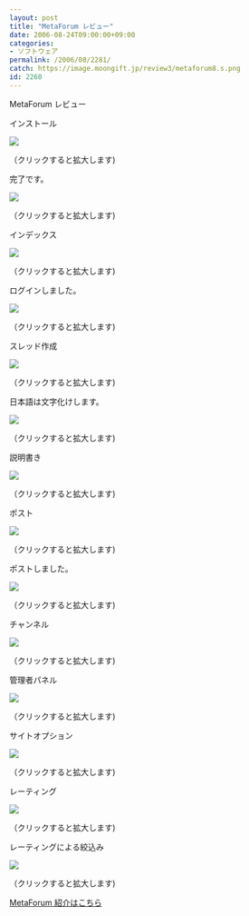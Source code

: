 ```yaml
---
layout: post
title: "MetaForum レビュー"
date: 2006-08-24T09:00:00+09:00
categories:
- ソフトウェア
permalink: /2006/08/2281/
catch: https://image.moongift.jp/review3/metaforum8.s.png
id: 2260
---
```

MetaForum レビュー  
<!--more-->

インストール

  

[![](https://image.moongift.jp/review3/metaforum1.s.png)](https://image.moongift.jp/review3/metaforum1.png)  
  
（クリックすると拡大します)

  

完了です。

  

[![](https://image.moongift.jp/review3/metaforum2.s.png)](https://image.moongift.jp/review3/metaforum2.png)  
  
（クリックすると拡大します)

  

インデックス

  

[![](https://image.moongift.jp/review3/metaforum3.s.png)](https://image.moongift.jp/review3/metaforum3.png)  
  
（クリックすると拡大します)

  

ログインしました。

  

[![](https://image.moongift.jp/review3/metaforum4.s.png)](https://image.moongift.jp/review3/metaforum4.png)  
  
（クリックすると拡大します)

  

スレッド作成

  

[![](https://image.moongift.jp/review3/metaforum5.s.png)](https://image.moongift.jp/review3/metaforum5.png)  
  
（クリックすると拡大します)

  

日本語は文字化けします。

  

[![](https://image.moongift.jp/review3/metaforum6.s.png)](https://image.moongift.jp/review3/metaforum6.png)  
  
（クリックすると拡大します)

  

説明書き

  

[![](https://image.moongift.jp/review3/metaforum7.s.png)](https://image.moongift.jp/review3/metaforum7.png)  
  
（クリックすると拡大します)

  

ポスト

  

[![](https://image.moongift.jp/review3/metaforum8.s.png)](https://image.moongift.jp/review3/metaforum8.png)  
  
（クリックすると拡大します)

  

ポストしました。

  

[![](https://image.moongift.jp/review3/metaforum9.s.png)](https://image.moongift.jp/review3/metaforum9.png)  
  
（クリックすると拡大します)

  

チャンネル

  

[![](https://image.moongift.jp/review3/metaforum10.s.png)](https://image.moongift.jp/review3/metaforum10.png)  
  
（クリックすると拡大します)

  

管理者パネル

  

[![](https://image.moongift.jp/review3/metaforum11.s.png)](https://image.moongift.jp/review3/metaforum11.png)  
  
（クリックすると拡大します)

  

サイトオプション

  

[![](https://image.moongift.jp/review3/metaforum12.s.png)](https://image.moongift.jp/review3/metaforum12.png)  
  
（クリックすると拡大します)

  

レーティング

  

[![](https://image.moongift.jp/review3/metaforum13.s.png)](https://image.moongift.jp/review3/metaforum13.png)  
  
（クリックすると拡大します)

  

レーティングによる絞込み

  

[![](https://image.moongift.jp/review3/metaforum14.s.png)](https://image.moongift.jp/review3/metaforum14.png)  
  
（クリックすると拡大します)

  

[MetaForum 紹介はこちら](http://fw.moongift.jp/intro/i-2277.html)


